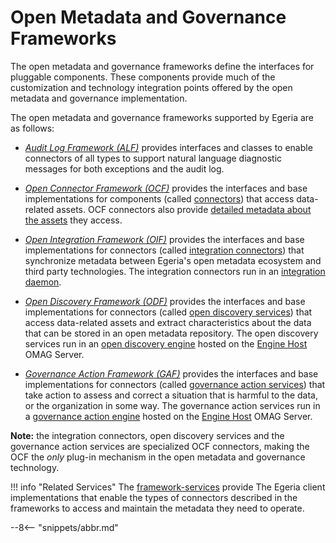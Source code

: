 <!-- SPDX-License-Identifier: CC-BY-4.0 -->
<!-- Copyright Contributors to the ODPi Egeria project. -->

  
# Open Metadata and Governance Frameworks

The open metadata and governance frameworks define the interfaces for pluggable components.  These components provide much of the customization and technology integration points offered by the open metadata and governance implementation.  

The open metadata and governance frameworks supported by Egeria are as follows:
  
* *[Audit Log Framework (ALF)](/frameworks/alf/overview)* provides interfaces and classes to enable connectors of all types to support natural language diagnostic messages for both exceptions and the audit log.

* *[Open Connector Framework (OCF)](/frameworks/ocf/overview)* provides the interfaces and base implementations for components (called [connectors](/concepts/connector)) that access data-related assets. OCF connectors also provide [detailed metadata about the assets](/concepts/connected-asset-properties) they access.

* *[Open Integration Framework (OIF)](/frameworks/oif/overview)* provides the interfaces and base implementations for connectors (called [integration connectors](/concepts/integration-connector)) that synchronize metadata between Egeria's open metadata ecosystem and third party technologies.  The integration connectors run in an [integration daemon](/concepts/integration-daemon).

* *[Open Discovery Framework (ODF)](/frameworks/odf/overview)* provides the interfaces and base implementations for connectors (called [open discovery services](/concepts/open-discovery-service)) that access data-related assets and extract characteristics about the data that can be stored in an open metadata repository. The open discovery services run in an [open discovery engine](/concepts/open-discovery-engine) hosted on the [Engine Host](/concepts/engine-host) OMAG Server.

* *[Governance Action Framework (GAF)](/frameworks/gaf/overview)* provides the interfaces and base implementations for connectors (called [governance action services](/concepts/governance-action-service)) that take action to assess and correct a situation that is harmful to the data, or the organization in some way.  The governance action services run in a [governance action engine](/concepts/governance-action-engine) hosted on the [Engine Host](/concepts/engine-host) OMAG Server.


**Note:** the integration connectors, open discovery services and the governance action services are specialized OCF connectors, making the OCF the *only* plug-in mechanism in the open metadata and governance technology.

!!! info "Related Services"
    The [framework-services](/services/framework-services) provide The Egeria client implementations that enable the  types of connectors described in the frameworks to access and maintain the metadata they need to operate.

--8<-- "snippets/abbr.md"
